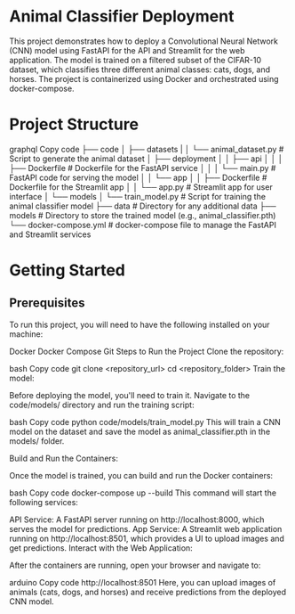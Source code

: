 # Animal Classifier Deployment

This project demonstrates how to deploy a Convolutional Neural Network (CNN) model using FastAPI for the API and Streamlit for the web application. The model is trained on a filtered subset of the CIFAR-10 dataset, which classifies three different animal classes: cats, dogs, and horses. The project is containerized using Docker and orchestrated using docker-compose.

# Project Structure

graphql
Copy code
├── code
│ ├── datasets
| │ └── animal_dataset.py # Script to generate the animal dataset
│ ├── deployment
│ │ ├── api
│ │ │ ├── Dockerfile # Dockerfile for the FastAPI service
│ │ │ └── main.py # FastAPI code for serving the model
│ │ └── app
│ │ ├── Dockerfile # Dockerfile for the Streamlit app
│ │ └── app.py # Streamlit app for user interface
│ └── models
│ └── train_model.py # Script for training the animal classifier model
├── data # Directory for any additional data
├── models # Directory to store the trained model (e.g., animal_classifier.pth)
└── docker-compose.yml # docker-compose file to manage the FastAPI and Streamlit services

# Getting Started

## Prerequisites

To run this project, you will need to have the following installed on your machine:

Docker
Docker Compose
Git
Steps to Run the Project
Clone the repository:

bash
Copy code
git clone <repository_url>
cd <repository_folder>
Train the model:

Before deploying the model, you'll need to train it. Navigate to the code/models/ directory and run the training script:

bash
Copy code
python code/models/train_model.py
This will train a CNN model on the dataset and save the model as animal_classifier.pth in the models/ folder.

Build and Run the Containers:

Once the model is trained, you can build and run the Docker containers:

bash
Copy code
docker-compose up --build
This command will start the following services:

API Service: A FastAPI server running on http://localhost:8000, which serves the model for predictions.
App Service: A Streamlit web application running on http://localhost:8501, which provides a UI to upload images and get predictions.
Interact with the Web Application:

After the containers are running, open your browser and navigate to:

arduino
Copy code
http://localhost:8501
Here, you can upload images of animals (cats, dogs, and horses) and receive predictions from the deployed CNN model.

